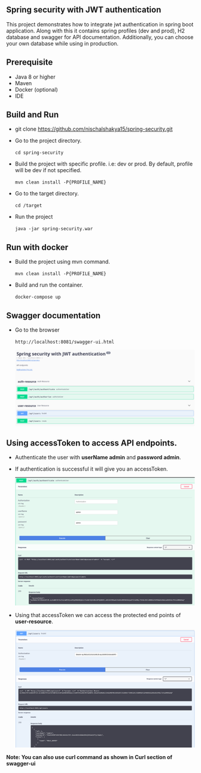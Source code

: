 ## Spring security with JWT authentication 
This project demonstrates how to integrate jwt authentication in spring boot application. 
Along with this it contains spring profiles (dev and prod), H2 database and swagger for API documentation.
Additionally, you can choose your own database while using in production.

## Prerequisite
* Java 8 or higher
* Maven 
* Docker (optional)
* IDE 

## Build and Run
* git clone https://github.com/nischalshakya15/spring-security.git

* Go to the project directory.
    
    ``cd spring-security``
    
* Build the project with specific profile. i.e: dev or prod. By default, profile will be dev if not specified.

    ``mvn clean install -P{PROFILE_NAME}``
    
* Go to the target directory.
    
    ``cd /target``
    
* Run the project 
    
    ``java -jar spring-security.war``

## Run with docker 
* Build the project using mvn command. 

    ``mvn clean install -P{PROFILE_NAME}``
    
* Build and run the container. 

    ``docker-compose up``

## Swagger documentation
* Go to the browser

   ``http://localhost:8081/swagger-ui.html``

   ![API Endpoints](./images/endpoints.png)


## Using accessToken to access API endpoints. 

* Authenticate the user with **userName admin**  and **password admin**.

* If authentication is successful it will give you an accessToken. 

  ![Authentication successful](./images/authentication.png)

* Using that accessToken we can access the protected end points of **user-resource**.
   
  ![Access UserResource](./images/response.png) 



**Note: You can also use curl command as shown in Curl section of swagger-ui**
    
